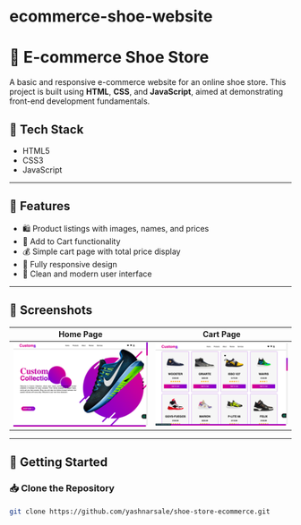 # ecommerce-shoe-website
# 👟 E-commerce Shoe Store

A basic and responsive e-commerce website for an online shoe store. This project is built using **HTML**, **CSS**, and **JavaScript**, aimed at demonstrating front-end development fundamentals.

## 🔧 Tech Stack

- HTML5  
- CSS3  
- JavaScript 

---

## 🌟 Features

- 🛍 Product listings with images, names, and prices  
- 🛒 Add to Cart functionality  
- 💰 Simple cart page with total price display  
- 📱 Fully responsive design  
- 🎨 Clean and modern user interface

---

## 📸 Screenshots


| Home Page                          | Cart Page                         |
|----------------------------------|-----------------------------------|
| ![Homepage](https://github.com/yashnarsale/ecommerce-shoe-website/blob/main/Screenshots/Screenshot%3AHome.png) | ![Cart Page](https://github.com/yashnarsale/ecommerce-shoe-website/blob/main/Screenshots/Screenshot%3Acart.png) |

---

## 🚀 Getting Started

### 📥 Clone the Repository

```bash
git clone https://github.com/yashnarsale/shoe-store-ecommerce.git

